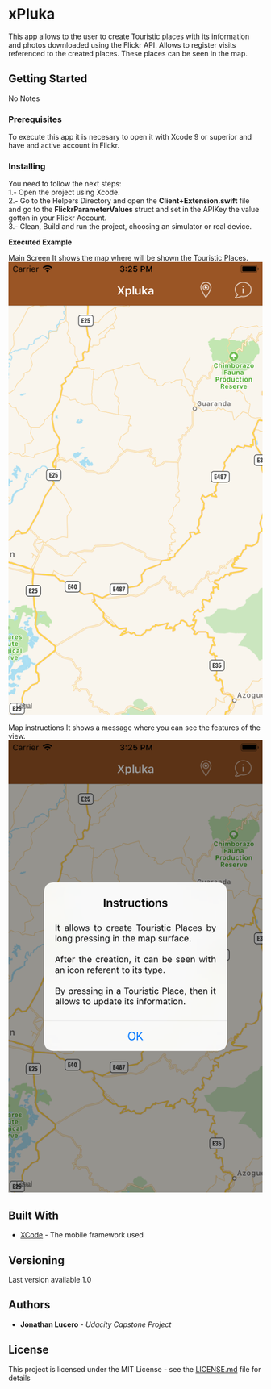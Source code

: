 # xPluka
This app allows to the user to create Touristic places with its information and photos downloaded using the Flickr API. 
Allows to register visits referenced to the created places.
These places can be seen in the map.
## Getting Started
No Notes
### Prerequisites
To execute this app it is necesary to open it with Xcode 9 or superior and have and active account in Flickr.
### Installing
You need to follow the next steps:<br />
1.- Open the project using Xcode.<br />
2.- Go to the Helpers Directory and open the **Client+Extension.swift** file and go to the  **FlickrParameterValues** struct and set in the APIKey the value gotten in your Flickr Account.<br />
3.- Clean, Build and run the project, choosing an simulator or real device.<br />

**Executed Example**

Main Screen 
It shows the map where will be shown the Touristic Places.
![Main_Screen_Map](xpluka-map-1.png)

Map instructions
It shows a message where you can see the features of the view.
![Map_instructions](xpluka-map-instructions.png)


## Built With

* [XCode](https://developer.apple.com/xcode/) - The mobile framework used

## Versioning
Last version available 1.0

## Authors

* **Jonathan Lucero** - *Udacity Capstone Project* 

## License
This project is licensed under the MIT License - see the [LICENSE.md](LICENSE.md) file for details
